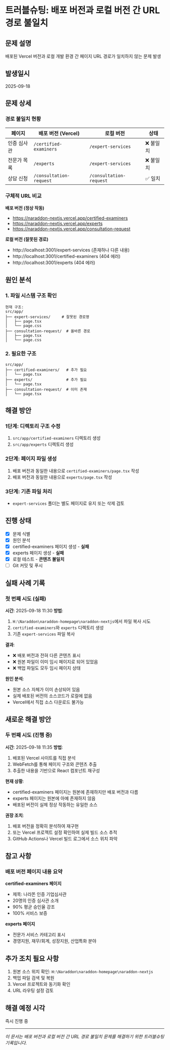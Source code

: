 # 트러블슈팅: 배포 버전과 로컬 버전 간 URL 경로 불일치

## 문제 설명
배포된 Vercel 버전과 로컬 개발 환경 간 페이지 URL 경로가 일치하지 않는 문제 발생

## 발생일시
2025-09-18

## 문제 상세

### 경로 불일치 현황

| 페이지 | 배포 버전 (Vercel) | 로컬 버전 | 상태 |
|------|-------------------|-----------|------|
| 인증 심사관 | `/certified-examiners` | `/expert-services` | ❌ 불일치 |
| 전문가 목록 | `/experts` | `/expert-services` | ❌ 불일치 |
| 상담 신청 | `/consultation-request` | `/consultation-request` | ✅ 일치 |

### 구체적 URL 비교

**배포 버전 (정상 작동)**
- https://naraddon-nextjs.vercel.app/certified-examiners
- https://naraddon-nextjs.vercel.app/experts
- https://naraddon-nextjs.vercel.app/consultation-request

**로컬 버전 (잘못된 경로)**
- http://localhost:3001/expert-services (존재하나 다른 내용)
- http://localhost:3001/certified-examiners (404 에러)
- http://localhost:3001/experts (404 에러)

## 원인 분석

### 1. 파일 시스템 구조 확인
```
현재 구조:
src/app/
├── expert-services/     # 잘못된 경로명
│   ├── page.tsx
│   └── page.css
├── consultation-request/  # 올바른 경로
│   ├── page.tsx
│   └── page.css
```

### 2. 필요한 구조
```
src/app/
├── certified-examiners/   # 추가 필요
│   └── page.tsx
├── experts/               # 추가 필요
│   └── page.tsx
├── consultation-request/  # 이미 존재
│   └── page.tsx
```

## 해결 방안

### 1단계: 디렉토리 구조 수정
1. `src/app/certified-examiners` 디렉토리 생성
2. `src/app/experts` 디렉토리 생성

### 2단계: 페이지 파일 생성
1. 배포 버전과 동일한 내용으로 `certified-examiners/page.tsx` 작성
2. 배포 버전과 동일한 내용으로 `experts/page.tsx` 작성

### 3단계: 기존 파일 처리
- `expert-services` 폴더는 별도 페이지로 유지 또는 삭제 검토

## 진행 상태

- [x] 문제 식별
- [x] 원인 분석
- [x] certified-examiners 페이지 생성 - **실패**
- [x] experts 페이지 생성 - **실패**
- [x] 로컬 테스트 - **콘텐츠 불일치**
- [ ] Git 커밋 및 푸시

## 실패 사례 기록

### 첫 번째 시도 (실패)
**시간**: 2025-09-18 11:30
**방법**:
1. `H:\Naraddon\naraddon-homepage\naraddon-nextjs`에서 파일 복사 시도
2. `certified-examiners`와 `experts` 디렉토리 생성
3. 기존 `expert-services` 파일 복사

**결과**:
- ❌ 배포 버전과 전혀 다른 콘텐츠 표시
- ❌ 원본 파일이 이미 임시 페이지로 되어 있었음
- ❌ 백업 파일도 모두 임시 페이지 상태

**원인 분석**:
- 원본 소스 자체가 이미 손상되어 있음
- 실제 배포된 버전의 소스코드가 로컬에 없음
- Vercel에서 직접 소스 다운로드 불가능

## 새로운 해결 방안

### 두 번째 시도 (진행 중)
**시간**: 2025-09-18 11:35
**방법**:
1. 배포된 Vercel 사이트를 직접 분석
2. WebFetch를 통해 페이지 구조와 콘텐츠 추출
3. 추출한 내용을 기반으로 React 컴포넌트 재구성

**현재 상황**:
- certified-examiners 페이지는 원본에 존재하지만 배포 버전과 다름
- experts 페이지는 원본에 아예 존재하지 않음
- 배포된 버전이 실제 정상 작동하는 유일한 소스

**권장 조치**:
1. 배포 버전을 정확히 분석하여 재구현
2. 또는 Vercel 프로젝트 설정 확인하여 실제 빌드 소스 추적
3. GitHub Actions나 Vercel 빌드 로그에서 소스 위치 파악

## 참고 사항

### 배포 버전 페이지 내용 요약

**certified-examiners 페이지**
- 제목: 나라똔 인증 기업심사관
- 20명의 인증 심사관 소개
- 90% 평균 승인율 강조
- 100% 서비스 보증

**experts 페이지**
- 전문가 서비스 카테고리 표시
- 경영지원, 재무/회계, 성장지원, 산업특화 분야

## 추가 조치 필요 사항

1. 원본 소스 위치 확인: `H:\Naraddon\naraddon-homepage\naraddon-nextjs`
2. 백업 파일 검색 및 복원
3. Vercel 프로젝트와 동기화 확인
4. URL 라우팅 설정 검토

## 해결 예정 시각
즉시 진행 중

---

*이 문서는 배포 버전과 로컬 버전 간 URL 경로 불일치 문제를 해결하기 위한 트러블슈팅 기록입니다.*
